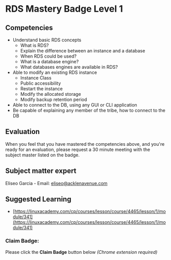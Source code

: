 # RDS Mastery Badge Level 1

## Competencies

 - Understand basic RDS concepts
 	- What is RDS?
	- Explain the difference between an instance and a database
	- When RDS could be used?
	- What is a database engine?
	- What databases engines are available in RDS?
 - Able to modify an existing RDS instance
	- Instance Class
	- Public accessibility
	- Restart the instance
	- Modify the allocated storage
	- Modify backup retention period
- Able to connect to the DB, using any GUI or CLI application
- Be capable of explaining any member of the tribe, how to connect to the DB

## Evaluation

When you feel that you have mastered the competencies above, and you're ready for an evaluation, please request a 30 minute meeting with the subject master listed on the badge.

## Subject matter expert
Eliseo Garcia - Email: eliseo@acklenavenue.com

## Suggested Learning

 - [https://linuxacademy.com/cp/courses/lesson/course/4465/lesson/1/module/341](https://linuxacademy.com/cp/courses/lesson/course/4465/lesson/1/module/341)

### Claim Badge:
Please click the **Claim Badge** button below *(Chrome extension required)*
